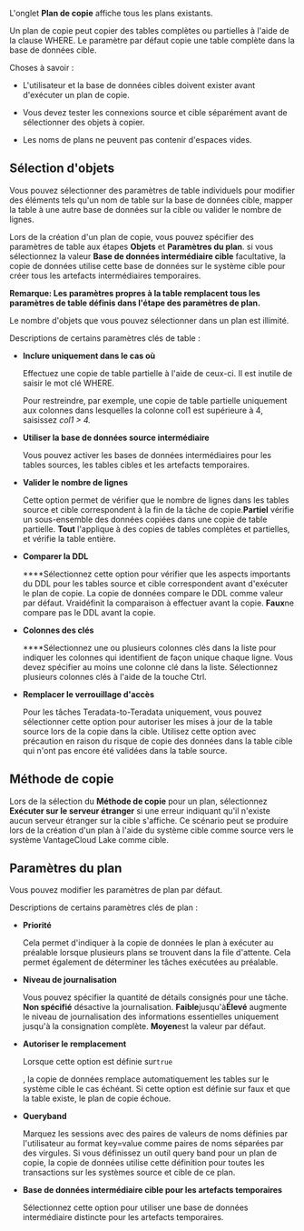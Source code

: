 L'onglet **Plan de copie** affiche tous les plans existants.

Un plan de copie peut copier des tables complètes ou partielles à l'aide de la clause WHERE. Le paramètre par défaut copie une table complète dans la base de données cible.

Choses à savoir :

-   L'utilisateur et la base de données cibles doivent exister avant d'exécuter un plan de copie.


-   Vous devez tester les connexions source et cible séparément avant de sélectionner des objets à copier.


-   Les noms de plans ne peuvent pas contenir d'espaces vides.


## Sélection d'objets


Vous pouvez sélectionner des paramètres de table individuels pour modifier des éléments tels qu'un nom de table sur la base de données cible, mapper la table à une autre base de données sur la cible ou valider le nombre de lignes.

Lors de la création d'un plan de copie, vous pouvez spécifier des paramètres de table aux étapes **Objets** et **Paramètres du plan**. si vous sélectionnez la valeur **Base de données intermédiaire cible** facultative, la copie de données utilise cette base de données sur le système cible pour créer tous les artefacts intermédiaires temporaires.

**Remarque: Les paramètres propres à la table remplacent tous les paramètres de table définis dans l'étape des paramètres de plan.**

Le nombre d'objets que vous pouvez sélectionner dans un plan est illimité.

Descriptions de certains paramètres clés de table :

-   **Inclure uniquement dans le cas où**

    Effectuez une copie de table partielle à l'aide de ceux-ci. Il est inutile de saisir le mot clé WHERE.

    Pour restreindre, par exemple, une copie de table partielle uniquement aux colonnes dans lesquelles la colonne col1 est supérieure à 4, saisissez *col1 > 4.*


-   **Utiliser la base de données source intermédiaire**

    Vous pouvez activer les bases de données intermédiaires pour les tables sources, les tables cibles et les artefacts temporaires.


-   **Valider le nombre de lignes**

    Cette option permet de vérifier que le nombre de lignes dans les tables source et cible correspondent à la fin de la tâche de copie.**Partiel** vérifie un sous-ensemble des données copiées dans une copie de table partielle.  **Tout**  l'applique à des copies de tables complètes et partielles, et vérifie la table entière.


-   **Comparer la DDL**

     ****Sélectionnez cette option pour vérifier que les aspects importants du DDL pour les tables source et cible correspondent avant d'exécuter le plan de copie. La copie de données compare le DDL comme valeur par défaut.  Vraidéfinit la comparaison à effectuer avant la copie. **Faux**ne compare pas le DDL avant la copie.


-   **Colonnes des clés**

     ****Sélectionnez une ou plusieurs colonnes clés dans la liste pour indiquer les colonnes qui identifient de façon unique chaque ligne. Vous devez spécifier au moins une colonne clé dans la liste. Sélectionnez plusieurs colonnes clés à l'aide de la touche Ctrl.


-   **Remplacer le verrouillage d'accès**

    Pour les tâches Teradata-to-Teradata uniquement, vous pouvez sélectionner cette option pour autoriser les mises à jour de la table source lors de la copie dans la cible. Utilisez cette option avec précaution en raison du risque de copie des données dans la table cible qui n'ont pas encore été validées dans la table source.


## Méthode de copie


Lors de la sélection du **Méthode de copie** pour un plan, sélectionnez **Exécuter sur le serveur étranger** si une erreur indiquant qu'il n'existe aucun serveur étranger sur la cible s'affiche. Ce scénario peut se produire lors de la création d'un plan à l'aide du système cible comme source vers le système VantageCloud Lake comme cible.

## Paramètres du plan


Vous pouvez modifier les paramètres de plan par défaut.

Descriptions de certains paramètres clés de plan :

-   **Priorité**

    Cela permet d'indiquer à la copie de données le plan à exécuter au préalable lorsque plusieurs plans se trouvent dans la file d'attente. Cela permet également de déterminer les tâches exécutées au préalable.


-   **Niveau de journalisation**

    Vous pouvez spécifier la quantité de détails consignés pour une tâche. **Non spécifié** désactive la journalisation. **Faible**jusqu'à**Élevé** augmente le niveau de journalisation des informations essentielles uniquement jusqu'à la consignation complète. **Moyen**est la valeur par défaut.


-   **Autoriser le remplacement**

    Lorsque cette option est définie sur`
        true
        ` 

      , la copie de données remplace automatiquement les tables sur le système cible le cas échéant. Si cette option est définie sur faux et que la table existe, le plan de copie échoue.


-   **Queryband**

    Marquez les sessions avec des paires de valeurs de noms définies par l'utilisateur au format key=value comme paires de noms séparées par des virgules. Si vous définissez un outil query band pour un plan de copie, la copie de données utilise cette définition pour toutes les transactions sur les systèmes source et cible de ce plan.


-   **Base de données intermédiaire cible pour les artefacts temporaires**

    Sélectionnez cette option pour utiliser une base de données intermédiaire distincte pour les artefacts temporaires.


